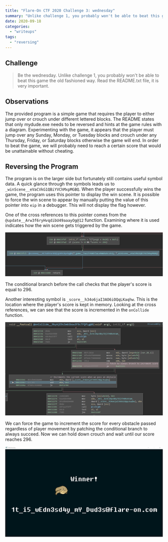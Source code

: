 ```yaml
---
title: "Flare-On CTF 2020 Challenge 3: wednesday"
summary: "Unlike challenge 1, you probably won't be able to beat this game the old fashioned way."
date: 2020-09-18
categories:
  - "writeups"
tags:
  - "reversing"
---
```


## Challenge

> Be the wednesday.
> Unlike challenge 1, you probably won't be able to beat this game the old fashioned way.
> Read the README.txt file, it is very important.

## Observations

The provided program is a simple game that requires the player to either jump over or crouch under different lettered blocks.
The README states that only mydude.exe needs to be reversed and hints at the game rules with a diagram.
Experimenting with the game, it appears that the player must jump over any Sunday, Monday, or Tuesday blocks and crouch under any Thursday, Friday, or Saturday blocks otherwise the game will end.
In order to beat the game, we will probably need to reach a certain score that would be unattainable without cheating.

## Reversing the Program

The program is on the larger side but fortunately still contains useful symbol data.
A quick glance through the symbols leads us to `_winScene__eVaCVkG1QBiYVChMxpMGBQ`.
When the player successfully wins the game, the program uses this pointer to display the win scene.
It is possible to force the win scene to appear by manually putting the value of this pointer into `eip` in a debugger.
This will not display the flag however.

One of the cross references to this pointer comes from the `@update__Arw3f6ryHvqdibU49aaayOg@12` function.
Examining where it is used indicates how the win scene gets triggered by the game.

![score](https://raw.githubusercontent.com/starfleetcadet75/writeups/master/2020-Flareon-CTF/wednesday/score.png)

The conditional branch before the call checks that the player's score is equal to 296.

Another interesting symbol is `_score__h34o6jaI3AO6iOQqLKaqhw`.
This is the location where the player's score is kept in memory.
Looking at the cross references, we can see that the score is incremented in the `onCollide` function.

![score_increment](https://raw.githubusercontent.com/starfleetcadet75/writeups/master/2020-Flareon-CTF/wednesday/score_increment.PNG)

We can force the game to increment the score for every obstacle passed regardless of player movement by patching the conditional branch to always succeed.
Now we can hold down crouch and wait until our score reaches 296.

![flag](https://raw.githubusercontent.com/starfleetcadet75/writeups/master/2020-Flareon-CTF/wednesday/flag.png)
